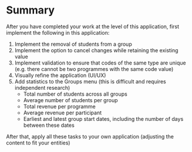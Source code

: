 # Summary

After you have completed your work at the level of this application, first implement the following in this application:
1. Implement the removal of students from a group
2. Implement the option to cancel changes while retaining the existing value
3. Implement validation to ensure that codes of the same type are unique (e.g. there cannot be two programmes with the same code value)
4. Visually refine the application (UI/UX)
5. Add statistics to the Groups menu (this is difficult and requires independent research)
	- Total number of students across all groups
	- Average number of students per group
	- Total revenue per programme
	- Average revenue per participant
	- Earliest and latest group start dates, including the number of days between these dates

After that, apply all these tasks to your own application (adjusting the content to fit your entities)
